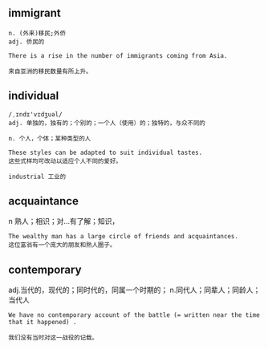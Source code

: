 ## immigrant 
```
n. (外来)移民;外侨
adj. 侨民的

There is a rise in the number of immigrants coming from Asia.

来自亚洲的移民数量有所上升。
```

## individual
```
/ˌɪndɪ'vɪdʒuəl/
adj. 单独的，独有的；个别的；一个人（使用）的；独特的，与众不同的

n. 个人，个体；某种类型的人

These styles can be adapted to suit individual tastes.
这些式样均可改动以适应个人不同的爱好。

industrial 工业的
```

## acquaintance
n 熟人；相识；对…有了解；知识，
```
The wealthy man has a large circle of friends and acquaintances.
这位富翁有一个庞大的朋友和熟人圈子。
```

## contemporary
adj.当代的，现代的；同时代的，同属一个时期的；
n.同代人；同辈人；同龄人；当代人
```
We have no contemporary account of the battle (= written near the time that it happened) .

我们没有当时对这一战役的记载。
```
